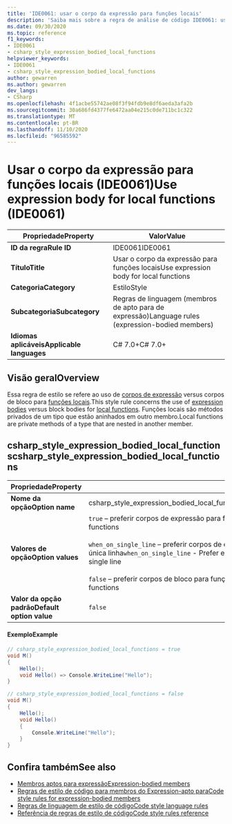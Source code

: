 ```yaml
---
title: 'IDE0061: usar o corpo da expressão para funções locais'
description: 'Saiba mais sobre a regra de análise de código IDE0061: usar o corpo da expressão para funções locais'
ms.date: 09/30/2020
ms.topic: reference
f1_keywords:
- IDE0061
- csharp_style_expression_bodied_local_functions
helpviewer_keywords:
- IDE0061
- csharp_style_expression_bodied_local_functions
author: gewarren
ms.author: gewarren
dev_langs:
- CSharp
ms.openlocfilehash: 4f1acbe55742ae08f3f94fdb9e8df6aeda3afa2b
ms.sourcegitcommit: 30a686fd4377fe6472aa04e215c0de711bc1c322
ms.translationtype: MT
ms.contentlocale: pt-BR
ms.lasthandoff: 11/10/2020
ms.locfileid: "96585592"
---
```

# <a name="use-expression-body-for-local-functions-ide0061"></a><span data-ttu-id="42bb7-103">Usar o corpo da expressão para funções locais (IDE0061)</span><span class="sxs-lookup"><span data-stu-id="42bb7-103">Use expression body for local functions (IDE0061)</span></span>

|<span data-ttu-id="42bb7-104">Propriedade</span><span class="sxs-lookup"><span data-stu-id="42bb7-104">Property</span></span>|<span data-ttu-id="42bb7-105">Valor</span><span class="sxs-lookup"><span data-stu-id="42bb7-105">Value</span></span>|
|-|-|
| <span data-ttu-id="42bb7-106">**ID da regra**</span><span class="sxs-lookup"><span data-stu-id="42bb7-106">**Rule ID**</span></span> | <span data-ttu-id="42bb7-107">IDE0061</span><span class="sxs-lookup"><span data-stu-id="42bb7-107">IDE0061</span></span> |
| <span data-ttu-id="42bb7-108">**Título**</span><span class="sxs-lookup"><span data-stu-id="42bb7-108">**Title**</span></span> | <span data-ttu-id="42bb7-109">Usar o corpo da expressão para funções locais</span><span class="sxs-lookup"><span data-stu-id="42bb7-109">Use expression body for local functions</span></span> |
| <span data-ttu-id="42bb7-110">**Categoria**</span><span class="sxs-lookup"><span data-stu-id="42bb7-110">**Category**</span></span> | <span data-ttu-id="42bb7-111">Estilo</span><span class="sxs-lookup"><span data-stu-id="42bb7-111">Style</span></span> |
| <span data-ttu-id="42bb7-112">**Subcategoria**</span><span class="sxs-lookup"><span data-stu-id="42bb7-112">**Subcategory**</span></span> | <span data-ttu-id="42bb7-113">Regras de linguagem (membros de apto para de expressão)</span><span class="sxs-lookup"><span data-stu-id="42bb7-113">Language rules (expression-bodied members)</span></span> |
| <span data-ttu-id="42bb7-114">**Idiomas aplicáveis**</span><span class="sxs-lookup"><span data-stu-id="42bb7-114">**Applicable languages**</span></span> | <span data-ttu-id="42bb7-115">C# 7.0+</span><span class="sxs-lookup"><span data-stu-id="42bb7-115">C# 7.0+</span></span> |

## <a name="overview"></a><span data-ttu-id="42bb7-116">Visão geral</span><span class="sxs-lookup"><span data-stu-id="42bb7-116">Overview</span></span>

<span data-ttu-id="42bb7-117">Essa regra de estilo se refere ao uso de [corpos de expressão](../../../csharp/programming-guide/statements-expressions-operators/expression-bodied-members.md) versus corpos de bloco para [funções locais](../../../csharp/programming-guide/classes-and-structs/local-functions.md).</span><span class="sxs-lookup"><span data-stu-id="42bb7-117">This style rule concerns the use of [expression bodies](../../../csharp/programming-guide/statements-expressions-operators/expression-bodied-members.md) versus block bodies for [local functions](../../../csharp/programming-guide/classes-and-structs/local-functions.md).</span></span> <span data-ttu-id="42bb7-118">Funções locais são métodos privados de um tipo que estão aninhados em outro membro.</span><span class="sxs-lookup"><span data-stu-id="42bb7-118">Local functions are private methods of a type that are nested in another member.</span></span>

## <a name="csharp_style_expression_bodied_local_functions"></a><span data-ttu-id="42bb7-119">csharp_style_expression_bodied_local_functions</span><span class="sxs-lookup"><span data-stu-id="42bb7-119">csharp_style_expression_bodied_local_functions</span></span>

|<span data-ttu-id="42bb7-120">Propriedade</span><span class="sxs-lookup"><span data-stu-id="42bb7-120">Property</span></span>|<span data-ttu-id="42bb7-121">Valor</span><span class="sxs-lookup"><span data-stu-id="42bb7-121">Value</span></span>|
|-|-|
| <span data-ttu-id="42bb7-122">**Nome da opção**</span><span class="sxs-lookup"><span data-stu-id="42bb7-122">**Option name**</span></span> | <span data-ttu-id="42bb7-123">csharp_style_expression_bodied_local_functions</span><span class="sxs-lookup"><span data-stu-id="42bb7-123">csharp_style_expression_bodied_local_functions</span></span>
| <span data-ttu-id="42bb7-124">**Valores de opção**</span><span class="sxs-lookup"><span data-stu-id="42bb7-124">**Option values**</span></span> | <span data-ttu-id="42bb7-125">`true` – preferir corpos de expressão para funções locais</span><span class="sxs-lookup"><span data-stu-id="42bb7-125">`true` - Prefer expression bodies for local functions</span></span><br /><br /><span data-ttu-id="42bb7-126">`when_on_single_line` – preferir corpos de expressão para funções locais quando eles forem uma única linha</span><span class="sxs-lookup"><span data-stu-id="42bb7-126">`when_on_single_line` - Prefer expression bodies for local functions when they will be a single line</span></span><br /><br /><span data-ttu-id="42bb7-127">`false` – preferir corpos de bloco para funções locais</span><span class="sxs-lookup"><span data-stu-id="42bb7-127">`false` - Prefer block bodies for local functions</span></span> |
| <span data-ttu-id="42bb7-128">**Valor da opção padrão**</span><span class="sxs-lookup"><span data-stu-id="42bb7-128">**Default option value**</span></span> | `false` |

#### <a name="example"></a><span data-ttu-id="42bb7-129">Exemplo</span><span class="sxs-lookup"><span data-stu-id="42bb7-129">Example</span></span>

```csharp
// csharp_style_expression_bodied_local_functions = true
void M()
{
    Hello();
    void Hello() => Console.WriteLine("Hello");
}

// csharp_style_expression_bodied_local_functions = false
void M()
{
    Hello();
    void Hello()
    {
        Console.WriteLine("Hello");
    }
}
```

## <a name="see-also"></a><span data-ttu-id="42bb7-130">Confira também</span><span class="sxs-lookup"><span data-stu-id="42bb7-130">See also</span></span>

- [<span data-ttu-id="42bb7-131">Membros aptos para expressão</span><span class="sxs-lookup"><span data-stu-id="42bb7-131">Expression-bodied members</span></span>](../../../csharp/programming-guide/statements-expressions-operators/expression-bodied-members.md)
- [<span data-ttu-id="42bb7-132">Regras de estilo de código para membros do Expression-apto para</span><span class="sxs-lookup"><span data-stu-id="42bb7-132">Code style rules for expression-bodied members</span></span>](expression-bodied-members.md)
- [<span data-ttu-id="42bb7-133">Regras de linguagem de estilo de código</span><span class="sxs-lookup"><span data-stu-id="42bb7-133">Code style language rules</span></span>](language-rules.md)
- [<span data-ttu-id="42bb7-134">Referência de regras de estilo de código</span><span class="sxs-lookup"><span data-stu-id="42bb7-134">Code style rules reference</span></span>](index.md)
